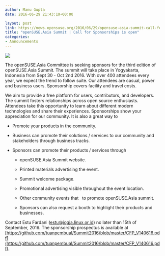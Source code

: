 ```yaml
---
author: Manu Gupta
date: 2016-06-29 21:43:10+00:00

layout: post
link: https://news.opensuse.org/2016/06/29/opensuse-asia-summit-call-for-sponsorships-is-open/
title: "openSUSE.Asia Summit | Call for Sponsorships is open"
categories:
- Announcements
---
```

[![](https://images.unsplash.com/photo-1459257831348-f0cdd359235f?ixlib=rb-0.3.5&q=80&fm=jpg&crop=entropy&s=f65cd2b66fad383a51152ce6dbecbb09)](https://images.unsplash.com/photo-1459257831348-f0cdd359235f?ixlib=rb-0.3.5&q=80&fm=jpg&crop=entropy&s=f65cd2b66fad383a51152ce6dbecbb09)

The openSUSE.Asia Committee is seeking sponsors for the third edition of openSUSE.Asia Summit. The summit will take place in Yogyakarta, Indonesia from Sept 30 - Oct 2nd 2016. With over 400 attendees every year, we expect the trend to follow suite. Our attendees are casual, power and business users. Sponsorship covers facility and travel costs.

We aim to provide a free platform for users, contributors, and developers. The summit fosters relationships across open source enthusiasts. Attendees take this opportunity to learn about different modern technologies and share their experiences. Sponsorships show your appreciation for our community. It is also a great way to



 	
  * Promote your products in the community.

 	
  * Business can promote their solutions / services to our community and stakeholders through business tracks.

 	
  * Sponsors can promote their products / services through

 	
    * openSUSE.Asia Summit website.

 	
    * Printed materials advertising the event.

 	
    * Summit welcome package.

 	
    * Promotional advertising visible throughout the event location.

 	
    * Other community events that   to promote openSUSE.Asia summit.

 	
    * Sponsors can also request a booth to highlight their products and businesses.





Contact Estu Fardani (estu@jogja.linux.or.id) no later than 15th of September, 2016. The sponsorship prospectus is available at [https://github.com/tuanpembual/Summit2016/blob/master/CFP_V140616.pdf](https://github.com/tuanpembual/Summit2016/blob/master/CFP_V140616.pdf).

		
